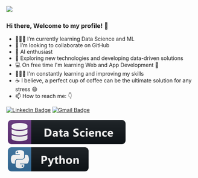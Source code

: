 <p>
  <img src="https://media.giphy.com/media/MeJgB3yMMwIaHmKD4z/giphy.gif" width="30%">


### Hi there, Welcome to my profile! 👋
-  👩🏼‍💻 I’m currently learning Data Science and ML
-  👯 I’m looking to collaborate on GitHub
- 🌱 AI enthusiast 
- 🤔 Exploring new technologies and developing data-driven solutions
- 💻 On free time I'm learning Web and App Development 📱
- 👩🏼‍🏫 I'm constantly learning and improving my skills
- ☕ I believe, a perfect cup of coffee can be the ultimate solution for any stress 😄
- 📫 How to reach me: 👇 

[![Linkedin Badge](https://img.shields.io/badge/-LinkedIn-blue?style=flat-square&logo=Linkedin&logoColor=white&link=https://www.linkedin.com/in/janeci-leoni-dewes-672975115/)](https://www.linkedin.com/in/janeci-leoni-dewes-672975115/) [![Gmail Badge](https://img.shields.io/badge/-janedewes22@gmail.com-FF1454?style=flat-square&logo=Gmail&logoColor=white&link=mailto:janedewes22@gmail.com)](mailto:janedewes22@gmail.com)

 <img src="https://raw.githubusercontent.com/8bithemant/8bithemant/master/svg/dev/misc/datascience.svg" alt="Twitter" style="vertical-align:top; margin:4px">
 <img src="https://raw.githubusercontent.com/8bithemant/8bithemant/master/svg/dev/languages/python.svg" alt="Twitter" style="vertical-align:top; margin:4px">
